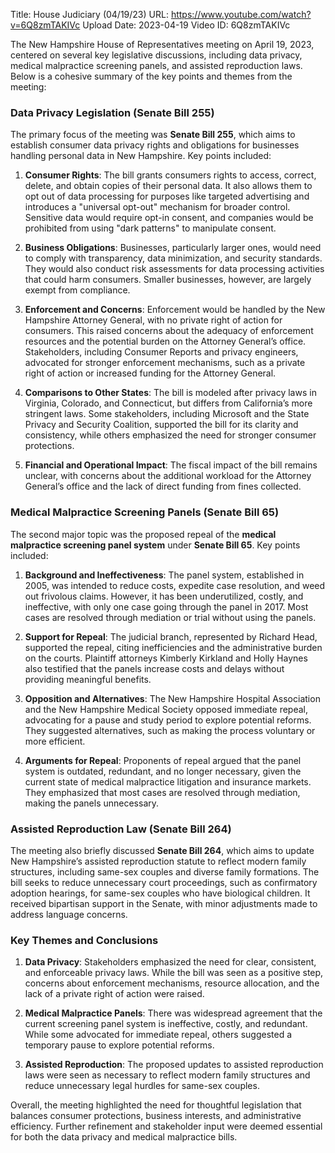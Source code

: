 Title: House Judiciary (04/19/23)
URL: https://www.youtube.com/watch?v=6Q8zmTAKIVc
Upload Date: 2023-04-19
Video ID: 6Q8zmTAKIVc

The New Hampshire House of Representatives meeting on April 19, 2023, centered on several key legislative discussions, including data privacy, medical malpractice screening panels, and assisted reproduction laws. Below is a cohesive summary of the key points and themes from the meeting:

### **Data Privacy Legislation (Senate Bill 255)**
The primary focus of the meeting was **Senate Bill 255**, which aims to establish consumer data privacy rights and obligations for businesses handling personal data in New Hampshire. Key points included:

1. **Consumer Rights**: The bill grants consumers rights to access, correct, delete, and obtain copies of their personal data. It also allows them to opt out of data processing for purposes like targeted advertising and introduces a "universal opt-out" mechanism for broader control. Sensitive data would require opt-in consent, and companies would be prohibited from using "dark patterns" to manipulate consent.

2. **Business Obligations**: Businesses, particularly larger ones, would need to comply with transparency, data minimization, and security standards. They would also conduct risk assessments for data processing activities that could harm consumers. Smaller businesses, however, are largely exempt from compliance.

3. **Enforcement and Concerns**: Enforcement would be handled by the New Hampshire Attorney General, with no private right of action for consumers. This raised concerns about the adequacy of enforcement resources and the potential burden on the Attorney General’s office. Stakeholders, including Consumer Reports and privacy engineers, advocated for stronger enforcement mechanisms, such as a private right of action or increased funding for the Attorney General.

4. **Comparisons to Other States**: The bill is modeled after privacy laws in Virginia, Colorado, and Connecticut, but differs from California’s more stringent laws. Some stakeholders, including Microsoft and the State Privacy and Security Coalition, supported the bill for its clarity and consistency, while others emphasized the need for stronger consumer protections.

5. **Financial and Operational Impact**: The fiscal impact of the bill remains unclear, with concerns about the additional workload for the Attorney General’s office and the lack of direct funding from fines collected.

### **Medical Malpractice Screening Panels (Senate Bill 65)**
The second major topic was the proposed repeal of the **medical malpractice screening panel system** under **Senate Bill 65**. Key points included:

1. **Background and Ineffectiveness**: The panel system, established in 2005, was intended to reduce costs, expedite case resolution, and weed out frivolous claims. However, it has been underutilized, costly, and ineffective, with only one case going through the panel in 2017. Most cases are resolved through mediation or trial without using the panels.

2. **Support for Repeal**: The judicial branch, represented by Richard Head, supported the repeal, citing inefficiencies and the administrative burden on the courts. Plaintiff attorneys Kimberly Kirkland and Holly Haynes also testified that the panels increase costs and delays without providing meaningful benefits.

3. **Opposition and Alternatives**: The New Hampshire Hospital Association and the New Hampshire Medical Society opposed immediate repeal, advocating for a pause and study period to explore potential reforms. They suggested alternatives, such as making the process voluntary or more efficient.

4. **Arguments for Repeal**: Proponents of repeal argued that the panel system is outdated, redundant, and no longer necessary, given the current state of medical malpractice litigation and insurance markets. They emphasized that most cases are resolved through mediation, making the panels unnecessary.

### **Assisted Reproduction Law (Senate Bill 264)**
The meeting also briefly discussed **Senate Bill 264**, which aims to update New Hampshire’s assisted reproduction statute to reflect modern family structures, including same-sex couples and diverse family formations. The bill seeks to reduce unnecessary court proceedings, such as confirmatory adoption hearings, for same-sex couples who have biological children. It received bipartisan support in the Senate, with minor adjustments made to address language concerns.

### **Key Themes and Conclusions**
1. **Data Privacy**: Stakeholders emphasized the need for clear, consistent, and enforceable privacy laws. While the bill was seen as a positive step, concerns about enforcement mechanisms, resource allocation, and the lack of a private right of action were raised.

2. **Medical Malpractice Panels**: There was widespread agreement that the current screening panel system is ineffective, costly, and redundant. While some advocated for immediate repeal, others suggested a temporary pause to explore potential reforms.

3. **Assisted Reproduction**: The proposed updates to assisted reproduction laws were seen as necessary to reflect modern family structures and reduce unnecessary legal hurdles for same-sex couples.

Overall, the meeting highlighted the need for thoughtful legislation that balances consumer protections, business interests, and administrative efficiency. Further refinement and stakeholder input were deemed essential for both the data privacy and medical malpractice bills.